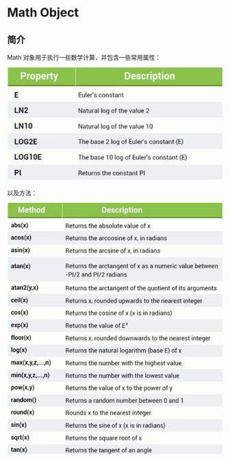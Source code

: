 
# Math Object

## 简介

Math 对象用于执行一些数学计算，并包含一些常用属性：

![math property](images/2020-02-28-17-01-33.png)

以及方法：

![math methods](images/2020-02-28-17-02-58.png)